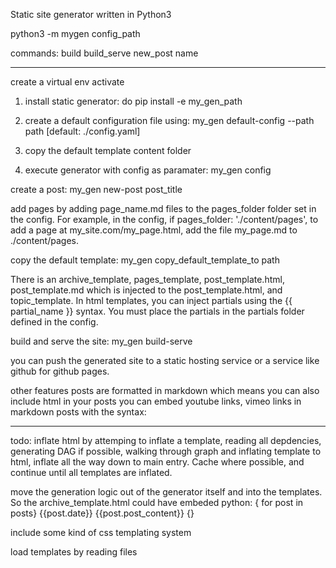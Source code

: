 Static site generator written in Python3

python3 -m mygen config_path 


commands:
build
build_serve
new_post name


------------

create a virtual env
activate

1) install static generator:
	do pip install -e my_gen_path

2) create a default configuration file using:
	my_gen default-config --path path [default: ./config.yaml]

3) copy the default template content folder

4) execute generator with config as paramater:
	my_gen config

create a post:
	my_gen new-post post_title

add pages by adding page_name.md files to the pages_folder folder set in the config. For example, in the config, if pages_folder: './content/pages', to add a page at my_site.com/my_page.html, add the file my_page.md to ./content/pages.

copy the default template:
	my_gen copy_default_template_to path

There is an archive_template, pages_template, post_template.html, post_template.md which is injected to the post_template.html, and topic_template. In html templates, you can inject partials using the {{ partial_name }} syntax. You must place the partials in the partials folder defined in the config. 


build and serve the site:
	my_gen build-serve

you can push the generated site to a static hosting service or a service like github for github pages.

other features
 posts are formatted in markdown which means you can also include html in your posts
 you can embed youtube links, vimeo links in markdown posts with the syntax: 

------

todo:
inflate html by attemping to inflate a template, reading all depdencies, generating DAG if possible, walking through graph and inflating template to html, inflate all the way down to main entry. Cache where possible, and continue until all templates are inflated.

move the generation logic out of the generator itself and into the templates. So the archive_template.html could have embeded python: 
{ for post in posts}
{{post.date}}
{{post.post_content}}
{}

include some kind of css templating system

load templates by reading files 
